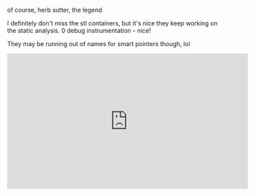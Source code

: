 
of course, herb sutter, the legend
  
I definitely don't miss the stl containers, but it's nice they keep working on the static analysis.  0 debug instrumentation - nice!
  
They may be running out of names for smart pointers though, lol
  
<iframe width="560" height="315" src="https://www.youtube.com/embed/hEx5DNLWGgA" frameborder="0" allowfullscreen></iframe>

